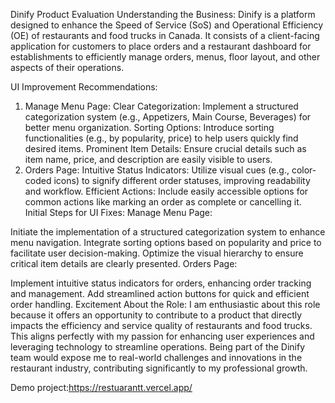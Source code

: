 Dinify Product Evaluation
Understanding the Business:
Dinify is a platform designed to enhance the Speed of Service (SoS) and Operational Efficiency (OE) of restaurants and food trucks in Canada. It consists of a client-facing application for customers to place orders and a restaurant dashboard for establishments to efficiently manage orders, menus, floor layout, and other aspects of their operations.

UI Improvement Recommendations:
1. Manage Menu Page:
Clear Categorization: Implement a structured categorization system (e.g., Appetizers, Main Course, Beverages) for better menu organization.
Sorting Options: Introduce sorting functionalities (e.g., by popularity, price) to help users quickly find desired items.
Prominent Item Details: Ensure crucial details such as item name, price, and description are easily visible to users.
2. Orders Page:
Intuitive Status Indicators: Utilize visual cues (e.g., color-coded icons) to signify different order statuses, improving readability and workflow.
Efficient Actions: Include easily accessible options for common actions like marking an order as complete or cancelling it.
Initial Steps for UI Fixes:
Manage Menu Page:

Initiate the implementation of a structured categorization system to enhance menu navigation.
Integrate sorting options based on popularity and price to facilitate user decision-making.
Optimize the visual hierarchy to ensure critical item details are clearly presented.
Orders Page:

Implement intuitive status indicators for orders, enhancing order tracking and management.
Add streamlined action buttons for quick and efficient order handling.
Excitement About the Role:
I am enthusiastic about this role because it offers an opportunity to contribute to a product that directly impacts the efficiency and service quality of restaurants and food trucks. This aligns perfectly with my passion for enhancing user experiences and leveraging technology to streamline operations. Being part of the Dinify team would expose me to real-world challenges and innovations in the restaurant industry, contributing significantly to my professional growth.

                                                                                                                                 
 Demo project:https://restuarantt.vercel.app/
